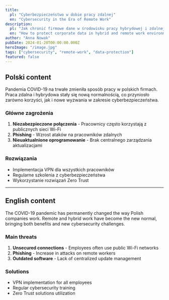```yaml
---
title:
  pl: "Cyberbezpieczeństwo w dobie pracy zdalnej"
  en: "Cybersecurity in the Era of Remote Work"
description:
  pl: "Jak chronić firmowe dane w środowisku pracy hybrydowej i zdalnej."
  en: "How to protect corporate data in hybrid and remote work environments."
author: "Anna Nowak"
pubDate: 2024-01-20T00:00:00.000Z
heroImage: "/image.jpg"
tags: ["cybersecurity", "remote-work", "data-protection"]
featured: false
---
```


## Polski content

Pandemia COVID-19 na trwałe zmieniła sposób pracy w polskich firmach. Praca zdalna i hybrydowa stały się nową normalnością, co przyniosło zarówno korzyści, jak i nowe wyzwania w zakresie cyberbezpieczeństwa.

### Główne zagrożenia

1. **Niezabezpieczone połączenia** - Pracownicy często korzystają z publicznych sieci Wi-Fi
2. **Phishing** - Wzrost ataków na pracowników zdalnych
3. **Nieuaktualnione oprogramowanie** - Brak centralnego zarządzania aktualizacjami

### Rozwiązania

- Implementacja VPN dla wszystkich pracowników
- Regularne szkolenia z cyberbezpieczeństwa
- Wykorzystanie rozwiązań Zero Trust

---

## English content

The COVID-19 pandemic has permanently changed the way Polish companies work. Remote and hybrid work have become the new normal, bringing both benefits and new cybersecurity challenges.

### Main threats

1. **Unsecured connections** - Employees often use public Wi-Fi networks
2. **Phishing** - Increase in attacks on remote workers  
3. **Outdated software** - Lack of centralized update management

### Solutions

- VPN implementation for all employees
- Regular cybersecurity training
- Zero Trust solutions utilization
